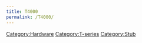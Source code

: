 ```yaml
---
title: T4000
permalink: /T4000/
---
```


[Category:Hardware](/Category:Hardware "wikilink") [Category:T-series](/Category:T-series "wikilink") [Category:Stub](/Category:Stub "wikilink")